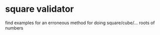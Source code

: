 # square validator

find examples for an erroneous method for doing square/cube/... roots of numbers
